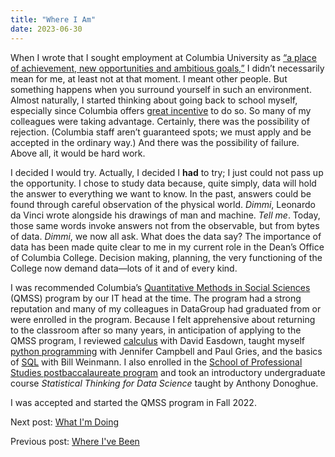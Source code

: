 ```yaml
---
title: "Where I Am"
date: 2023-06-30
---
```

<p>When I wrote that I sought employment at Columbia University as <a href="https://mf3321.github.io/2023/06/16/Where-Ive-Been.html">“a place of achievement, new opportunities and ambitious goals,”</a> I didn’t necessarily mean for me, at least not at that moment. I meant other people. But something happens when you surround yourself in such an environment. Almost naturally, I started thinking about going back to school myself, especially since Columbia offers <a href="https://humanresources.columbia.edu/officers-tuition-exemption">great incentive</a> to do so. So many of my colleagues were taking advantage.
Certainly, there was the possibility of rejection. (Columbia staff aren’t guaranteed spots; we must apply and be accepted in the ordinary way.) And there was the possibility of failure. Above all, it would be hard work.</p>
<p>I decided I would try. Actually, I decided I <b>had</b> to try; I just could not pass up the opportunity. I chose to study data because, quite simply, data will hold the answer to everything we want to know. In the past, answers could be found through careful observation of the physical world. <i>Dimmi</i>, Leonardo da Vinci wrote alongside his drawings of man and machine. <i>Tell me</i>. Today, those same words invoke answers not from the observable, but from bytes of data. <i>Dimmi</i>, we now all ask. What does the data say? The importance of data has been made quite clear to me in my current role in the Dean’s Office of Columbia College. Decision making, planning, the very functioning of the College now demand data—lots of it and of every kind.</p>
<p>I was recommended Columbia’s <a href="https://www.qmss.columbia.edu/">Quantitative Methods in Social Sciences</a> (QMSS) program by our IT head at the time. The program had a strong reputation and many of my colleagues in DataGroup had graduated from or were enrolled in the program. Because I felt apprehensive about returning to the classroom after so many years, in anticipation of applying to the QMSS program, I reviewed <a href="https://www.coursera.org/learn/introduction-to-calculus">calculus</a> with David Easdown, taught myself <a href="https://www.coursera.org/learn/learn-to-program">python programming</a> with Jennifer Campbell and Paul Gries, and the basics of <a href="https://j.bw.org/lil-sql">SQL</a> with Bill Weinmann. I also enrolled in the <a href="https://sps.columbia.edu/academics/postbaccalaureate-studies">School of Professional Studies postbaccalaureate program</a> and took an introductory undergraduate course <i>Statistical Thinking for Data Science</i> taught by Anthony Donoghue.</p>
<p>I was accepted and started the QMSS program in Fall 2022.</p>
<p>Next post: <a href="https://mf3321.github.io/2023/07/14/What-Im-Doing.html">What I'm Doing</a></p>
<p>Previous post: <a href="https://mf3321.github.io/2023/06/16/Where-Ive-Been.html">Where I've Been</a></p>
